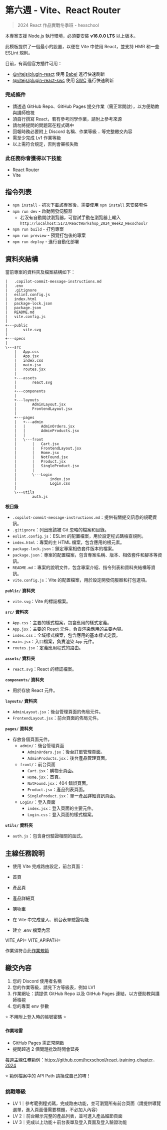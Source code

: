 # 第六週 - Vite、React Router

> 2024 React 作品實戰冬季班 - hexschool

本專案支援 Node.js 執行環境，必須要安裝 **v16.0.0 LTS** 以上版本。

此模板提供了一個最小的設置，以便在 Vite 中使用 React，並支持 HMR 和一些 ESLint 規則。

目前，有兩個官方插件可用：

- [@vitejs/plugin-react](https://github.com/vitejs/vite-plugin-react/blob/main/packages/plugin-react/README.md) 使用 [Babel](https://babeljs.io/) 進行快速刷新
- [@vitejs/plugin-react-swc](https://github.com/vitejs/vite-plugin-react-swc) 使用 [SWC](https://swc.rs/) 進行快速刷新

### 完成條件

- 請透過 GitHub Repo、GitHub Pages 提交作業（需正常開啟），以方便助教與講師檢視
- 須自行撰寫 React，若有參考同學作業，請附上參考來源
- 請勿將提問的問題寫在程式碼中
- 回報時務必要附上 Discord 名稱、作業等級 .. 等完整繳交內容
- 需至少完成 Lv1 作業等級
- 以上需符合規定，否則會審核失敗

### 此任務你會獲得以下技能

- React Router
- Vite

## 指令列表

- `npm install` - 初次下載該專案後，需要使用 `npm install` 來安裝套件
- `npm run dev` - 啟動開發伺服器
  - 若沒有自動開啟瀏覽器，可嘗試手動在瀏覽器上輸入 `http://localhost:5173/ReactWorkshop_2024_Week2_Hexschool/`
- `npm run build` - 打包專案
- `npm run preview` - 預覽打包後的專案
- `npm run deploy` - 進行自動化部署

## 資料夾結構

當前專案的資料夾及檔案結構如下：

```
|   .copilot-commit-message-instructions.md
|   .env
|   .gitignore
|   eslint.config.js
|   index.html
|   package-lock.json
|   package.json
|   README.md
|   vite.config.js
|                 
+---public
|       vite.svg
|       
+---specs
|       
\---src
    |   App.css
    |   App.jsx
    |   index.css
    |   main.jsx
    |   routes.jsx
    |   
    +---assets
    |       react.svg
    |       
    +---components
    |           
    +---layouts
    |       AdminLayout.jsx
    |       FrontendLayout.jsx
    |       
    +---pages
    |   +---admin
    |   |       AdminOrders.jsx
    |   |       AdminProducts.jsx
    |   |       
    |   \---front
    |       |   Cart.jsx
    |       |   FrontendLayout.jsx
    |       |   Home.jsx
    |       |   NotFound.jsx
    |       |   Product.jsx
    |       |   SingleProduct.jsx
    |       |   
    |       \---Login
    |               index.jsx
    |               Login.css
    |               
    \---utils
            auth.js
```


**根目錄**

- `.copilot-commit-message-instructions.md`：提供有關提交訊息的規範資訊。
- `.gitignore`：列出應該被 Git 忽略的檔案和目錄。
- `eslint.config.js`：ESLint 的配置檔案，用於設定程式碼檢查規則。
- `index.html`：專案的主 HTML 檔案，包含應用的根元素。
- `package-lock.json`：鎖定專案相依套件版本的檔案。
- `package.json`：專案的配置檔案，包含專案名稱、版本、相依套件和腳本等資訊。
- `README.md`：專案的說明文件，包含專案介紹、指令列表和資料夾結構等資訊。
- `vite.config.js`：Vite 的配置檔案，用於設定開發伺服器和打包選項。

**`public/` 資料夾**

- `vite.svg`：Vite 的標誌檔案。

**`src/` 資料夾**

- `App.css`：主要的樣式檔案，包含應用的樣式定義。
- `App.jsx`：主要的 React 元件，負責渲染應用的主要內容。
- `index.css`：全域樣式檔案，包含應用的基本樣式定義。
- `main.jsx`：入口檔案，負責渲染 `App` 元件。
- `routes.jsx`：定義應用程式的路由。

**`assets/` 資料夾**

- `react.svg`：React 的標誌檔案。

**`components/` 資料夾**

- 用於存放 React 元件。

**`layouts/` 資料夾**

- `AdminLayout.jsx`：後台管理頁面的佈局元件。
- `FrontendLayout.jsx`：前台頁面的佈局元件。

**`pages/` 資料夾**

- 存放各個頁面元件。
  - `admin/`：後台管理頁面
    - `AdminOrders.jsx`：後台訂單管理頁面。
    - `AdminProducts.jsx`：後台產品管理頁面。
  - `front/`：前台頁面
    - `Cart.jsx`：購物車頁面。
    - `Home.jsx`：首頁。
    - `NotFound.jsx`：404 錯誤頁面。
    - `Product.jsx`：產品列表頁面。
    - `SingleProduct.jsx`：單一產品詳細資訊頁面。
  - `Login/`：登入頁面
    - `index.jsx`：登入頁面的主要元件。
    - `Login.css`：登入頁面的樣式檔案。

**`utils/` 資料夾**

- `auth.js`：包含身份驗證相關的函式。

## 主線任務說明

- 使用 Vite 完成路由設定，前台頁面：

- 首頁
- 產品頁
- 產品詳細頁
- 購物車

- 在 Vite 中完成登入、前台表單驗證功能

- 建立 .env 檔案內容

VITE_API=
VITE_APIPATH=

作業須符合此[作業規範](https://hackmd.io/XbKPYiE9Ru6G0sAfB5PBJw)

## **繳交內容**

1. 您的 Discord 使用者名稱
2. 您的作業等級，請見下方等級表，例如 LV1
3. 作業網址：請提供 GitHub Repo 以及 GitHub Pages 連結，以方便助教與講師檢視
4. 您的專案 env 參數

⭐️ 不用附上登入時的帳號密碼 ⭐️

#### 作業地雷

- GitHub Pages 需正常開啟
- 提問超過 2 個問題批改時間會延長

每週主線任務範例：<https://github.com/hexschool/react-training-chapter-2024>

⭐️ 範例檔案中的 API Path 請換成自己的唷！

### 挑戰等級

- LV 1｜參考範例程式碼，完成路由功能，並可瀏覽所有前台頁面（請提供導覽選單，進入頁面僅需要標題，不必加入內容）
- LV 2｜前台顯示完整的產品列表，並可進入產品細節頁面
- LV 3｜完成以上功能＋前台表單及登入頁面及登入驗證功能
